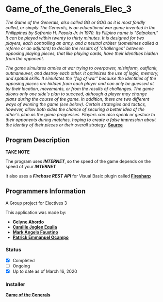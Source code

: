 # Game_of_the_Generals_Elec_3
*The Game of the Generals, also called GG or GOG as it is most fondly called, or simply The Generals, is an educational war game invented in the Philippines by Sofronio H. Pasola Jr. in 1970. Its Filipino name is "Salpakan." It can be played within twenty to thirty minutes. It is designed for two players, each controlling an army, and a neutral arbiter (sometimes called a referee or an adjutant) to decide the results of "challenges" between opposing playing pieces, that like playing cards, have their identities hidden from the opponent.*

*The game simulates armies at war trying to overpower, misinform, outflank, outmaneuver, and destroy each other. It optimizes the use of logic, memory, and spatial skills. It simulates the "fog of war" because the identities of the opposing pieces are hidden from each player and can only be guessed at by their location, movements, or from the results of challenges. The game allows only one side's plan to succeed, although a player may change plans during the course of the game. In addition, there are two different ways of winning the game (see below). Certain strategies and tactics, however, allow both sides the chance of securing a better idea of the other's plan as the game progresses. Players can also speak or gesture to their opponents during matches, hoping to create a false impression about the identity of their pieces or their overall strategy.*
**[Source](https://en.wikipedia.org/wiki/Game_of_the_Generals)**

## Program Description
**TAKE NOTE** 

The program uses **_INTERNET_**, so the speed of the game depends on the speed of your **_INTERNET_**

It also uses a **_Firebase REST API_** for Visual Basic plugin called **[Firesharp](https://github.com/ziyasal/FireSharp)**

## Programmers Information

A Group project for Electives 3

This application was made by:
- **[Gelyne Abordo](https://github.com/jeruabordo)**
- **[Camille Joglen Equila](https://github.com/cjequila)**
- **[Mark Angelo Faustino](https://github.com/markfausty)**
- **[Patrick Emmanuel Ocampo](https://github.com/pepuuu-gaming)**

### Status
- [x] Completed
- [ ] Ongoing
- [x] Up to date as of March 16, 2020

### Installer
**[Game of the Generals](https://drive.google.com/open?id=17E8gFwQEj7iR-WvjTGJWvhl4Dnyj17Gy)**
